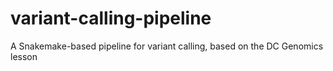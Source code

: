 # variant-calling-pipeline
A Snakemake-based pipeline for variant calling, based on the DC Genomics lesson
